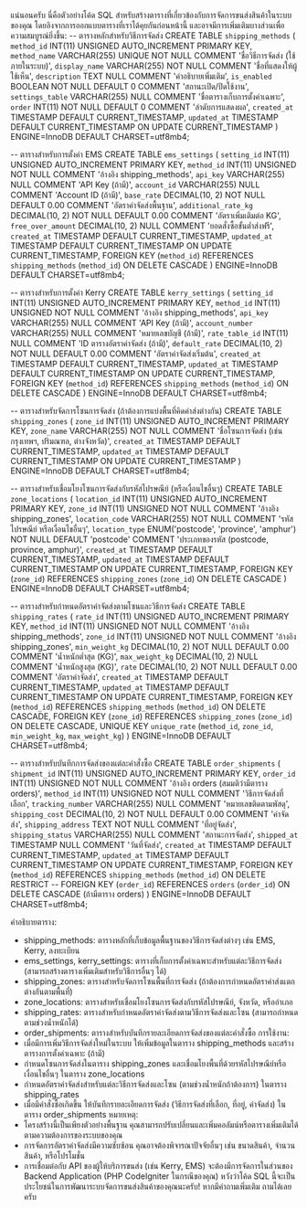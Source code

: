 แน่นอนครับ นี่คือตัวอย่างโค้ด SQL สำหรับสร้างตารางที่เกี่ยวข้องกับการจัดการขนส่งสินค้าในระบบของคุณ โดยอิงจากการออกแบบตารางที่เราได้คุยกันก่อนหน้านี้ และอาจมีการเพิ่มเติมบางส่วนเพื่อความสมบูรณ์ยิ่งขึ้น:
-- ตารางหลักสำหรับวิธีการจัดส่ง
CREATE TABLE `shipping_methods` (
  `method_id` INT(11) UNSIGNED AUTO_INCREMENT PRIMARY KEY,
  `method_name` VARCHAR(255) UNIQUE NOT NULL COMMENT 'ชื่อวิธีการจัดส่ง (ใช้ภายในระบบ)',
  `display_name` VARCHAR(255) NOT NULL COMMENT 'ชื่อที่แสดงให้ผู้ใช้เห็น',
  `description` TEXT NULL COMMENT 'คำอธิบายเพิ่มเติม',
  `is_enabled` BOOLEAN NOT NULL DEFAULT 0 COMMENT 'สถานะเปิด/ปิดใช้งาน',
  `settings_table` VARCHAR(255) NULL COMMENT 'ชื่อตารางเก็บการตั้งค่าเฉพาะ',
  `order` INT(11) NOT NULL DEFAULT 0 COMMENT 'ลำดับการแสดงผล',
  `created_at` TIMESTAMP DEFAULT CURRENT_TIMESTAMP,
  `updated_at` TIMESTAMP DEFAULT CURRENT_TIMESTAMP ON UPDATE CURRENT_TIMESTAMP
) ENGINE=InnoDB DEFAULT CHARSET=utf8mb4;

-- ตารางสำหรับการตั้งค่า EMS
CREATE TABLE `ems_settings` (
  `setting_id` INT(11) UNSIGNED AUTO_INCREMENT PRIMARY KEY,
  `method_id` INT(11) UNSIGNED NOT NULL COMMENT 'อ้างอิง shipping_methods',
  `api_key` VARCHAR(255) NULL COMMENT 'API Key (ถ้ามี)',
  `account_id` VARCHAR(255) NULL COMMENT 'Account ID (ถ้ามี)',
  `base_rate` DECIMAL(10, 2) NOT NULL DEFAULT 0.00 COMMENT 'อัตราค่าจัดส่งพื้นฐาน',
  `additional_rate_kg` DECIMAL(10, 2) NOT NULL DEFAULT 0.00 COMMENT 'อัตราเพิ่มเติมต่อ KG',
  `free_over_amount` DECIMAL(10, 2) NULL COMMENT 'ยอดสั่งซื้อขั้นต่ำส่งฟรี',
  `created_at` TIMESTAMP DEFAULT CURRENT_TIMESTAMP,
  `updated_at` TIMESTAMP DEFAULT CURRENT_TIMESTAMP ON UPDATE CURRENT_TIMESTAMP,
  FOREIGN KEY (`method_id`) REFERENCES `shipping_methods` (`method_id`) ON DELETE CASCADE
) ENGINE=InnoDB DEFAULT CHARSET=utf8mb4;

-- ตารางสำหรับการตั้งค่า Kerry
CREATE TABLE `kerry_settings` (
  `setting_id` INT(11) UNSIGNED AUTO_INCREMENT PRIMARY KEY,
  `method_id` INT(11) UNSIGNED NOT NULL COMMENT 'อ้างอิง shipping_methods',
  `api_key` VARCHAR(255) NULL COMMENT 'API Key (ถ้ามี)',
  `account_number` VARCHAR(255) NULL COMMENT 'หมายเลขบัญชี (ถ้ามี)',
  `rate_table_id` INT(11) NULL COMMENT 'ID ตารางอัตราค่าจัดส่ง (ถ้ามี)',
  `default_rate` DECIMAL(10, 2) NOT NULL DEFAULT 0.00 COMMENT 'อัตราค่าจัดส่งเริ่มต้น',
  `created_at` TIMESTAMP DEFAULT CURRENT_TIMESTAMP,
  `updated_at` TIMESTAMP DEFAULT CURRENT_TIMESTAMP ON UPDATE CURRENT_TIMESTAMP,
  FOREIGN KEY (`method_id`) REFERENCES `shipping_methods` (`method_id`) ON DELETE CASCADE
) ENGINE=InnoDB DEFAULT CHARSET=utf8mb4;

-- ตารางสำหรับจัดการโซนการจัดส่ง (ถ้าต้องการแบ่งพื้นที่คิดค่าส่งต่างกัน)
CREATE TABLE `shipping_zones` (
  `zone_id` INT(11) UNSIGNED AUTO_INCREMENT PRIMARY KEY,
  `zone_name` VARCHAR(255) NOT NULL COMMENT 'ชื่อโซนการจัดส่ง (เช่น กรุงเทพฯ, ปริมณฑล, ต่างจังหวัด)',
  `created_at` TIMESTAMP DEFAULT CURRENT_TIMESTAMP,
  `updated_at` TIMESTAMP DEFAULT CURRENT_TIMESTAMP ON UPDATE CURRENT_TIMESTAMP
) ENGINE=InnoDB DEFAULT CHARSET=utf8mb4;

-- ตารางสำหรับเชื่อมโยงโซนการจัดส่งกับรหัสไปรษณีย์ (หรือเงื่อนไขอื่นๆ)
CREATE TABLE `zone_locations` (
  `location_id` INT(11) UNSIGNED AUTO_INCREMENT PRIMARY KEY,
  `zone_id` INT(11) UNSIGNED NOT NULL COMMENT 'อ้างอิง shipping_zones',
  `location_code` VARCHAR(255) NOT NULL COMMENT 'รหัสไปรษณีย์ หรือเงื่อนไขอื่นๆ',
  `location_type` ENUM('postcode', 'province', 'amphur') NOT NULL DEFAULT 'postcode' COMMENT 'ประเภทของรหัส (postcode, province, amphur)',
  `created_at` TIMESTAMP DEFAULT CURRENT_TIMESTAMP,
  `updated_at` TIMESTAMP DEFAULT CURRENT_TIMESTAMP ON UPDATE CURRENT_TIMESTAMP,
  FOREIGN KEY (`zone_id`) REFERENCES `shipping_zones` (`zone_id`) ON DELETE CASCADE
) ENGINE=InnoDB DEFAULT CHARSET=utf8mb4;

-- ตารางสำหรับกำหนดอัตราค่าจัดส่งตามโซนและวิธีการจัดส่ง
CREATE TABLE `shipping_rates` (
  `rate_id` INT(11) UNSIGNED AUTO_INCREMENT PRIMARY KEY,
  `method_id` INT(11) UNSIGNED NOT NULL COMMENT 'อ้างอิง shipping_methods',
  `zone_id` INT(11) UNSIGNED NOT NULL COMMENT 'อ้างอิง shipping_zones',
  `min_weight_kg` DECIMAL(10, 2) NOT NULL DEFAULT 0.00 COMMENT 'น้ำหนักต่ำสุด (KG)',
  `max_weight_kg` DECIMAL(10, 2) NULL COMMENT 'น้ำหนักสูงสุด (KG)',
  `rate` DECIMAL(10, 2) NOT NULL DEFAULT 0.00 COMMENT 'อัตราค่าจัดส่ง',
  `created_at` TIMESTAMP DEFAULT CURRENT_TIMESTAMP,
  `updated_at` TIMESTAMP DEFAULT CURRENT_TIMESTAMP ON UPDATE CURRENT_TIMESTAMP,
  FOREIGN KEY (`method_id`) REFERENCES `shipping_methods` (`method_id`) ON DELETE CASCADE,
  FOREIGN KEY (`zone_id`) REFERENCES `shipping_zones` (`zone_id`) ON DELETE CASCADE,
  UNIQUE KEY `unique_rate` (`method_id`, `zone_id`, `min_weight_kg`, `max_weight_kg`)
) ENGINE=InnoDB DEFAULT CHARSET=utf8mb4;

-- ตารางสำหรับบันทึกการจัดส่งของแต่ละคำสั่งซื้อ
CREATE TABLE `order_shipments` (
  `shipment_id` INT(11) UNSIGNED AUTO_INCREMENT PRIMARY KEY,
  `order_id` INT(11) UNSIGNED NOT NULL COMMENT 'อ้างอิง orders (สมมติว่ามีตาราง orders)',
  `method_id` INT(11) UNSIGNED NOT NULL COMMENT 'วิธีการจัดส่งที่เลือก',
  `tracking_number` VARCHAR(255) NULL COMMENT 'หมายเลขติดตามพัสดุ',
  `shipping_cost` DECIMAL(10, 2) NOT NULL DEFAULT 0.00 COMMENT 'ค่าจัดส่ง',
  `shipping_address` TEXT NOT NULL COMMENT 'ที่อยู่จัดส่ง',
  `shipping_status` VARCHAR(255) NULL COMMENT 'สถานะการจัดส่ง',
  `shipped_at` TIMESTAMP NULL COMMENT 'วันที่จัดส่ง',
  `created_at` TIMESTAMP DEFAULT CURRENT_TIMESTAMP,
  `updated_at` TIMESTAMP DEFAULT CURRENT_TIMESTAMP ON UPDATE CURRENT_TIMESTAMP,
  FOREIGN KEY (`method_id`) REFERENCES `shipping_methods` (`method_id`) ON DELETE RESTRICT
  -- FOREIGN KEY (`order_id`) REFERENCES `orders` (`order_id`) ON DELETE CASCADE (ถ้ามีตาราง orders)
) ENGINE=InnoDB DEFAULT CHARSET=utf8mb4;

คำอธิบายตาราง:
 * shipping_methods: ตารางหลักที่เก็บข้อมูลพื้นฐานของวิธีการจัดส่งต่างๆ เช่น EMS, Kerry, ลงทะเบียน
 * ems_settings, kerry_settings: ตารางที่เก็บการตั้งค่าเฉพาะสำหรับแต่ละวิธีการจัดส่ง (สามารถสร้างตารางเพิ่มเติมสำหรับวิธีการอื่นๆ ได้)
 * shipping_zones: ตารางสำหรับจัดการโซนพื้นที่การจัดส่ง (ถ้าต้องการกำหนดอัตราค่าส่งแตกต่างกันตามพื้นที่)
 * zone_locations: ตารางสำหรับเชื่อมโยงโซนการจัดส่งกับรหัสไปรษณีย์, จังหวัด, หรืออำเภอ
 * shipping_rates: ตารางสำหรับกำหนดอัตราค่าจัดส่งตามวิธีการจัดส่งและโซน (สามารถกำหนดตามช่วงน้ำหนักได้)
 * order_shipments: ตารางสำหรับบันทึกรายละเอียดการจัดส่งของแต่ละคำสั่งซื้อ
การใช้งาน:
 * เมื่อมีการเพิ่มวิธีการจัดส่งใหม่ในระบบ ให้เพิ่มข้อมูลในตาราง shipping_methods และสร้างตารางการตั้งค่าเฉพาะ (ถ้ามี)
 * กำหนดโซนการจัดส่งในตาราง shipping_zones และเชื่อมโยงพื้นที่ด้วยรหัสไปรษณีย์หรือเงื่อนไขอื่นๆ ในตาราง zone_locations
 * กำหนดอัตราค่าจัดส่งสำหรับแต่ละวิธีการจัดส่งและโซน (ตามช่วงน้ำหนักถ้าต้องการ) ในตาราง shipping_rates
 * เมื่อมีคำสั่งซื้อเกิดขึ้น ให้บันทึกรายละเอียดการจัดส่ง (วิธีการจัดส่งที่เลือก, ที่อยู่, ค่าจัดส่ง) ในตาราง order_shipments
หมายเหตุ:
 * โครงสร้างนี้เป็นเพียงตัวอย่างพื้นฐาน คุณสามารถปรับเปลี่ยนและเพิ่มคอลัมน์หรือตารางเพิ่มเติมได้ตามความต้องการของระบบของคุณ
 * การจัดการอัตราค่าจัดส่งมีความซับซ้อน คุณอาจต้องพิจารณาปัจจัยอื่นๆ เช่น ขนาดสินค้า, จำนวนสินค้า, หรือโปรโมชั่น
 * การเชื่อมต่อกับ API ของผู้ให้บริการขนส่ง (เช่น Kerry, EMS) จะต้องมีการจัดการในส่วนของ Backend Application (PHP CodeIgniter ในกรณีของคุณ)
หวังว่าโค้ด SQL นี้จะเป็นประโยชน์ในการพัฒนาระบบจัดการขนส่งสินค้าของคุณนะครับ! หากมีคำถามเพิ่มเติม ถามได้เลยครับ
